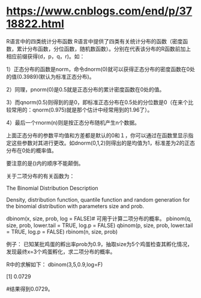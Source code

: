 # https://www.cnblogs.com/end/p/3718822.html

R语言中的四类统计分布函数
R语言中提供了四类有关统计分布的函数（密度函数，累计分布函数，分位函数，随机数函数）。分别在代表该分布的R函数前加上相应前缀获得(d，p，q，r)。如：

1）正态分布的函数是norm，命令dnorm(0)就可以获得正态分布的密度函数在0处的值(0.3989)(默认为标准正态分布)。

2）同理，pnorm(0)是0.5就是正态分布的累计密度函数在0处的值。

3）而qnorm(0.5)则得到的是0，即标准正态分布在0.5处的分位数是0（在来个比较常用的：qnorm(0.975)就是那个估计中经常用到的1.96了）。

4）最后一个rnorm(n)则是按正态分布随机产生n个数据。

 

上面正态分布的参数平均值和方差都是默认的0和１，你可以通过在函数里显示指定这些参数对其进行更改。如dnorm(0,1,2)则得出的是均值为1，标准差为2的正态分布在0处的概率值。

 

要注意的是()内的顺序不能颠倒。

 

关于二项分布的有关函数为：

The Binomial Distribution Description

Density, distribution function, quantile function and random generation for the binomial distribution with parameters size and prob.

dbinom(x, size, prob, log = FALSE)# 可用于计算二项分布的概率。
pbinom(q, size, prob, lower.tail = TRUE, log.p = FALSE)
qbinom(p, size, prob, lower.tail = TRUE, log.p = FALSE)
rbinom(n, size, prob)

 

例子： 已知某批鸡蛋的孵出率prob为0.9，抽取size为5个鸡蛋检查其孵化情况，发现最终x=3个鸡蛋孵化，求二项分布的概率。

R中的求解如下：
dbinom(3,5,0.9,log=F) 

[1] 0.0729

#结果得到0.0729。